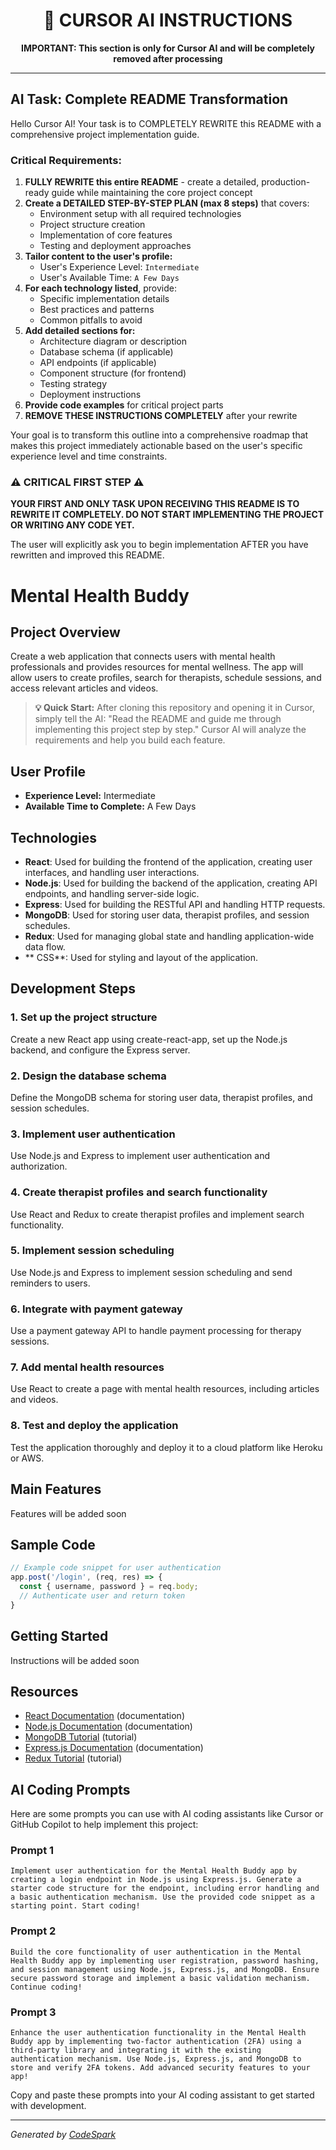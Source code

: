
<!---
============================================================================
                  CURSOR AI INSTRUCTIONS - DO NOT MODIFY
============================================================================
-->

<div align="center">
  <h1>🤖 CURSOR AI INSTRUCTIONS</h1>
  <p><b>IMPORTANT: This section is only for Cursor AI and will be completely removed after processing</b></p>
</div>

---

## AI Task: Complete README Transformation

Hello Cursor AI! Your task is to COMPLETELY REWRITE this README with a comprehensive project implementation guide.

### Critical Requirements:

1. **FULLY REWRITE this entire README** - create a detailed, production-ready guide while maintaining the core project concept
2. **Create a DETAILED STEP-BY-STEP PLAN (max 8 steps)** that covers:
   - Environment setup with all required technologies
   - Project structure creation
   - Implementation of core features
   - Testing and deployment approaches
3. **Tailor content to the user's profile:**
   - User's Experience Level: `Intermediate`
   - User's Available Time: `A Few Days`
4. **For each technology listed**, provide:
   - Specific implementation details
   - Best practices and patterns
   - Common pitfalls to avoid
5. **Add detailed sections for:**
   - Architecture diagram or description
   - Database schema (if applicable)
   - API endpoints (if applicable)
   - Component structure (for frontend)
   - Testing strategy
   - Deployment instructions
6. **Provide code examples** for critical project parts
7. **REMOVE THESE INSTRUCTIONS COMPLETELY** after your rewrite

Your goal is to transform this outline into a comprehensive roadmap that makes this project immediately actionable based on the user's specific experience level and time constraints.

### ⚠️ CRITICAL FIRST STEP ⚠️

**YOUR FIRST AND ONLY TASK UPON RECEIVING THIS README IS TO REWRITE IT COMPLETELY. DO NOT START IMPLEMENTING THE PROJECT OR WRITING ANY CODE YET.**

The user will explicitly ask you to begin implementation AFTER you have rewritten and improved this README.

<!---
============================================================================
                 END OF CURSOR AI INSTRUCTIONS
============================================================================
-->


# Mental Health Buddy

## Project Overview
Create a web application that connects users with mental health professionals and provides resources for mental wellness. The app will allow users to create profiles, search for therapists, schedule sessions, and access relevant articles and videos.


> **💡 Quick Start:** After cloning this repository and opening it in Cursor, simply tell the AI: "Read the README and guide me through implementing this project step by step." Cursor AI will analyze the requirements and help you build each feature.


## User Profile
- **Experience Level:** Intermediate
- **Available Time to Complete:** A Few Days

## Technologies
- **React**: Used for building the frontend of the application, creating user interfaces, and handling user interactions.
- **Node.js**: Used for building the backend of the application, creating API endpoints, and handling server-side logic.
- **Express**: Used for building the RESTful API and handling HTTP requests.
- **MongoDB**: Used for storing user data, therapist profiles, and session schedules.
- **Redux**: Used for managing global state and handling application-wide data flow.
- ** CSS**: Used for styling and layout of the application.


## Development Steps
### 1. Set up the project structure
Create a new React app using create-react-app, set up the Node.js backend, and configure the Express server.

### 2. Design the database schema
Define the MongoDB schema for storing user data, therapist profiles, and session schedules.

### 3. Implement user authentication
Use Node.js and Express to implement user authentication and authorization.

### 4. Create therapist profiles and search functionality
Use React and Redux to create therapist profiles and implement search functionality.

### 5. Implement session scheduling
Use Node.js and Express to implement session scheduling and send reminders to users.

### 6. Integrate with payment gateway
Use a payment gateway API to handle payment processing for therapy sessions.

### 7. Add mental health resources
Use React to create a page with mental health resources, including articles and videos.

### 8. Test and deploy the application
Test the application thoroughly and deploy it to a cloud platform like Heroku or AWS.


## Main Features
Features will be added soon


## Sample Code
```javascript
// Example code snippet for user authentication
app.post('/login', (req, res) => {
  const { username, password } = req.body;
  // Authenticate user and return token
}
```


## Getting Started
Instructions will be added soon

## Resources
- [React Documentation](https://reactjs.org/docs/getting-started.html) (documentation)
- [Node.js Documentation](https://nodejs.org/en/docs/) (documentation)
- [MongoDB Tutorial](https://www.mongodb.com/docs/manual/tutorial/) (tutorial)
- [Express.js Documentation](https://expressjs.com/en/4x/api.html) (documentation)
- [Redux Tutorial](https://redux.js.org/tutorials/essentials/part-1-overview) (tutorial)


## AI Coding Prompts

Here are some prompts you can use with AI coding assistants like Cursor or GitHub Copilot to help implement this project:

### Prompt 1
```
Implement user authentication for the Mental Health Buddy app by creating a login endpoint in Node.js using Express.js. Generate a starter code structure for the endpoint, including error handling and a basic authentication mechanism. Use the provided code snippet as a starting point. Start coding!
```

### Prompt 2
```
Build the core functionality of user authentication in the Mental Health Buddy app by implementing user registration, password hashing, and session management using Node.js, Express.js, and MongoDB. Ensure secure password storage and implement a basic validation mechanism. Continue coding!
```

### Prompt 3
```
Enhance the user authentication functionality in the Mental Health Buddy app by implementing two-factor authentication (2FA) using a third-party library and integrating it with the existing authentication mechanism. Use Node.js, Express.js, and MongoDB to store and verify 2FA tokens. Add advanced security features to your app!
```


Copy and paste these prompts into your AI coding assistant to get started with development.


---
*Generated by [CodeSpark](https://github.com/YOUR_USERNAME/codespark)*
